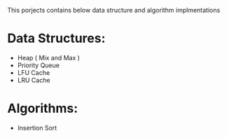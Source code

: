This porjects contains below data structure and algorithm implmentations




Data Structures:
================
- Heap ( Mix and Max )
- Priority Queue
- LFU Cache
- LRU Cache


Algorithms:
==========
- Insertion Sort